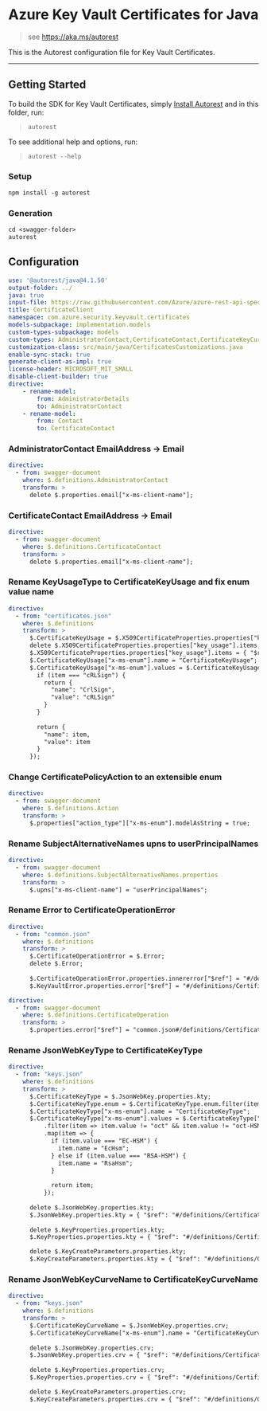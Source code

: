 # Azure Key Vault Certificates for Java

> see https://aka.ms/autorest


This is the Autorest configuration file for Key Vault Certificates.

---
## Getting Started
To build the SDK for Key Vault Certificates, simply [Install Autorest](https://aka.ms/autorest) and
in this folder, run:

> `autorest`

To see additional help and options, run:

> `autorest --help`

### Setup
```ps
npm install -g autorest
```

### Generation

```ps
cd <swagger-folder>
autorest
```

## Configuration

```yaml
use: '@autorest/java@4.1.50'
output-folder: ../
java: true
input-file: https://raw.githubusercontent.com/Azure/azure-rest-api-specs/8af9817c15d688c941cda106758045b5deb9a069/specification/keyvault/data-plane/Microsoft.KeyVault/preview/7.6-preview.1/certificates.json
title: CertificateClient
namespace: com.azure.security.keyvault.certificates
models-subpackage: implementation.models
custom-types-subpackage: models
custom-types: AdministratorContact,CertificateContact,CertificateKeyCurveName,CertificateKeyType,CertificateKeyUsage,CertificateOperationError,CertificatePolicyAction,SubjectAlternativeNames
customization-class: src/main/java/CertificatesCustomizations.java
enable-sync-stack: true
generate-client-as-impl: true
license-header: MICROSOFT_MIT_SMALL
disable-client-builder: true
directive:
    - rename-model:
        from: AdministratorDetails
        to: AdministratorContact
    - rename-model:
        from: Contact
        to: CertificateContact
```

### AdministratorContact EmailAddress -> Email
```yaml
directive:
  - from: swagger-document
    where: $.definitions.AdministratorContact
    transform: >
      delete $.properties.email["x-ms-client-name"];
```

### CertificateContact EmailAddress -> Email
```yaml
directive:
  - from: swagger-document
    where: $.definitions.CertificateContact
    transform: >
      delete $.properties.email["x-ms-client-name"];
```

### Rename KeyUsageType to CertificateKeyUsage and fix enum value name
```yaml
directive:
  - from: "certificates.json"
    where: $.definitions
    transform: >
      $.CertificateKeyUsage = $.X509CertificateProperties.properties["key_usage"].items;
      delete $.X509CertificateProperties.properties["key_usage"].items;
      $.X509CertificateProperties.properties["key_usage"].items = { "$ref": "#/definitions/CertificateKeyUsage" };
      $.CertificateKeyUsage["x-ms-enum"].name = "CertificateKeyUsage";
      $.CertificateKeyUsage["x-ms-enum"].values = $.CertificateKeyUsage.enum.map(item => {
        if (item === "cRLSign") {
          return {
            "name": "CrlSign",
            "value": "cRLSign"
          }
        }
        
        return {
          "name": item,
          "value": item
        }
      });
```

### Change CertificatePolicyAction to an extensible enum
```yaml
directive:
  - from: swagger-document
    where: $.definitions.Action
    transform: >
      $.properties["action_type"]["x-ms-enum"].modelAsString = true;
```

### Rename SubjectAlternativeNames upns to userPrincipalNames
```yaml
directive:
  - from: swagger-document
    where: $.definitions.SubjectAlternativeNames.properties
    transform: >
      $.upns["x-ms-client-name"] = "userPrincipalNames";
```

### Rename Error to CertificateOperationError
```yaml
directive:
  - from: "common.json"
    where: $.definitions
    transform: >
      $.CertificateOperationError = $.Error;
      delete $.Error;
      
      $.CertificateOperationError.properties.innererror["$ref"] = "#/definitions/CertificateOperationError";
      $.KeyVaultError.properties.error["$ref"] = "#/definitions/CertificateOperationError";
```

```yaml
directive:
  - from: swagger-document
    where: $.definitions.CertificateOperation
    transform: >
      $.properties.error["$ref"] = "common.json#/definitions/CertificateOperationError";
```

### Rename JsonWebKeyType to CertificateKeyType
```yaml
directive:
  - from: "keys.json"
    where: $.definitions
    transform: >
      $.CertificateKeyType = $.JsonWebKey.properties.kty;
      $.CertificateKeyType.enum = $.CertificateKeyType.enum.filter(item => item != "oct" && item != "oct-HSM");
      $.CertificateKeyType["x-ms-enum"].name = "CertificateKeyType";
      $.CertificateKeyType["x-ms-enum"].values = $.CertificateKeyType["x-ms-enum"].values
          .filter(item => item.value != "oct" && item.value != "oct-HSM")
          .map(item => {
            if (item.value === "EC-HSM") {
              item.name = "EcHsm";
            } else if (item.value === "RSA-HSM") {
              item.name = "RsaHsm";
            }
            
            return item;
          });
      
      delete $.JsonWebKey.properties.kty;
      $.JsonWebKey.properties.kty = { "$ref": "#/definitions/CertificateKeyType" };
        
      delete $.KeyProperties.properties.kty;
      $.KeyProperties.properties.kty = { "$ref": "#/definitions/CertificateKeyType" };

      delete $.KeyCreateParameters.properties.kty;
      $.KeyCreateParameters.properties.kty = { "$ref": "#/definitions/CertificateKeyType" };
```

### Rename JsonWebKeyCurveName to CertificateKeyCurveName
```yaml
directive:
  - from: "keys.json"
    where: $.definitions
    transform: >
      $.CertificateKeyCurveName = $.JsonWebKey.properties.crv;
      $.CertificateKeyCurveName["x-ms-enum"].name = "CertificateKeyCurveName";
      
      delete $.JsonWebKey.properties.crv;
      $.JsonWebKey.properties.crv = { "$ref": "#/definitions/CertificateKeyCurveName" };
        
      delete $.KeyProperties.properties.crv;
      $.KeyProperties.properties.crv = { "$ref": "#/definitions/CertificateKeyCurveName" };

      delete $.KeyCreateParameters.properties.crv;
      $.KeyCreateParameters.properties.crv = { "$ref": "#/definitions/CertificateKeyCurveName" };
```
